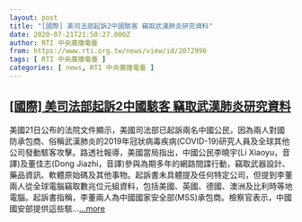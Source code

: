 ```yaml
---
layout: post
title: "[國際] 美司法部起訴2中國駭客 竊取武漢肺炎研究資料"
date: 2020-07-21T21:50:27.000Z
author: RTI 中央廣播電臺
from: https://www.rti.org.tw/news/view/id/2072996
tags: [ RTI 中央廣播電臺 ]
categories: [ news, RTI 中央廣播電臺 ]
---
```

<!--1595368227000-->
[[國際] 美司法部起訴2中國駭客 竊取武漢肺炎研究資料](https://www.rti.org.tw/news/view/id/2072996)
------

<div>
美國21日公布的法院文件顯示，美國司法部已起訴兩名中國公民，因為兩人對國防承包商、俗稱武漢肺炎的2019年冠狀病毒疾病(COVID-19)研究人員及全球其他公司發動駭客攻擊。路透社報導，美國當局指出，中國公民李曉宇(Li Xiaoyu，音譯)及董佳志(Dong Jiazhi，音譯)參與為期多年的網路間諜行動，竊取武器設計、藥品資訊、軟體原始碼及其他事物。起訴書未具體提及任何特定公司，但提到李董兩人從全球電腦竊取數兆位元組資料，包括美國、英國、德國、澳洲及比利時等地電腦。起訴書指稱，李董兩人為中國國家安全部(MSS)承包商。檢察官表示，中國國安部提供這些駭...<a target="_blank" href="https://www.rti.org.tw/news/view/id/2072996">...more</a>
</div>
